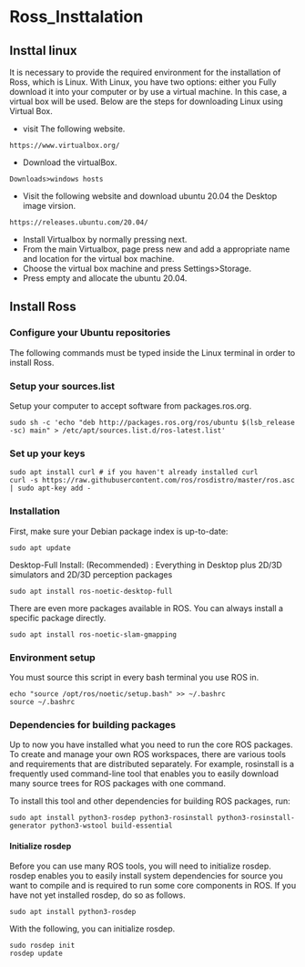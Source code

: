 # Ross_Insttalation
## Insttal linux
It is necessary to provide the required environment for the installation of Ross, which is Linux. With Linux, you have two options: either you  Fully download it into your computer or by use a virtual machine. In this case, a virtual box will be used. Below are the steps for downloading Linux using Virtual Box.

* visit The following website.
```
https://www.virtualbox.org/
```
* Download the virtualBox.
```
Downloads>windows hosts
```
* Visit the following website and download ubuntu 20.04 the Desktop image virsion.
```
https://releases.ubuntu.com/20.04/
```
* Install Virtualbox by normally pressing next.
* From the main Virtualbox, page press new and add a appropriate name and location for the virtual box machine.
* Choose the virtual box machine and press Settings>Storage.
* Press empty and allocate the ubuntu 20.04.
## Install Ross
### Configure your Ubuntu repositories
The following commands must be typed inside the Linux terminal in order to install Ross.
### Setup your sources.list
Setup your computer to accept software from packages.ros.org.
```
sudo sh -c 'echo "deb http://packages.ros.org/ros/ubuntu $(lsb_release -sc) main" > /etc/apt/sources.list.d/ros-latest.list'
```
### Set up your keys
```
sudo apt install curl # if you haven't already installed curl
curl -s https://raw.githubusercontent.com/ros/rosdistro/master/ros.asc | sudo apt-key add -
```
### Installation
First, make sure your Debian package index is up-to-date:
```
sudo apt update
```
Desktop-Full Install: (Recommended) : Everything in Desktop plus 2D/3D simulators and 2D/3D perception packages
```
sudo apt install ros-noetic-desktop-full
```
There are even more packages available in ROS. You can always install a specific package directly.
```
sudo apt install ros-noetic-slam-gmapping
```
### Environment setup
You must source this script in every bash terminal you use ROS in.
```
echo "source /opt/ros/noetic/setup.bash" >> ~/.bashrc
source ~/.bashrc
```
### Dependencies for building packages
Up to now you have installed what you need to run the core ROS packages. To create and manage your own ROS workspaces, there are various tools and requirements that are distributed separately. For example, rosinstall is a frequently used command-line tool that enables you to easily download many source trees for ROS packages with one command.

To install this tool and other dependencies for building ROS packages, run:
```
sudo apt install python3-rosdep python3-rosinstall python3-rosinstall-generator python3-wstool build-essential
```
#### Initialize rosdep
Before you can use many ROS tools, you will need to initialize rosdep. rosdep enables you to easily install system dependencies for source you want to compile and is required to run some core components in ROS. If you have not yet installed rosdep, do so as follows.
```
sudo apt install python3-rosdep
```
With the following, you can initialize rosdep.
```
sudo rosdep init
rosdep update
```
